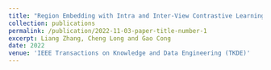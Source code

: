```yaml
---
title: "Region Embedding with Intra and Inter-View Contrastive Learning."
collection: publications
permalink: /publication/2022-11-03-paper-title-number-1
excerpt: Liang Zhang, Cheng Long and Gao Cong
date: 2022
venue: 'IEEE Transactions on Knowledge and Data Engineering (TKDE)'
---
```

<!-- permalink: /publication/2015-10-01-paper-title-number-3 -->
<!-- paperurl: 'http://academicpages.github.io/files/paper3.pdf' -->
<!-- citation: 'Your Name, You. (2015). &quot;Paper Title Number 3.&quot; <i>Journal 1</i>. 1(3).' -->
<!-- This paper is about the number 3. The number 4 is left for future work. -->
<!-- [Download paper here](http://academicpages.github.io/files/paper3.pdf)
Recommended citation: Your Name, You. (2015). "Paper Title Number 3." <i>Journal 1</i>. 1(3). -->
